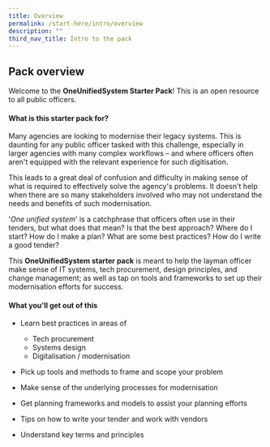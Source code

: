 ```yaml
---
title: Overview
permalink: /start-here/intro/overview
description: ""
third_nav_title: Intro to the pack
---
```

## Pack overview

Welcome to the **OneUnifiedSystem Starter Pack**! This is an open resource to all public officers.

#### What is this starter pack for?

Many agencies are looking to modernise their legacy systems. This is daunting for any public officer tasked with this challenge, especially in larger agencies with many complex workflows – and where officers often aren't equipped with the relevant experience for such digitisation.

This leads to a great deal of confusion and difficulty in making sense of what is required to effectively solve the agency's problems. It doesn't help when there are so many stakeholders involved who may not understand the needs and benefits of such modernisation.

'_One unified system_' is a catchphrase that officers often use in their tenders, but what does that mean? Is that the best approach? Where do I start? How do I make a plan? What are some best practices? How do I write a good tender?

This **OneUnifiedSystem starter pack** is meant to help the layman officer make sense of IT systems, tech procurement, design principles, and change management; as well as tap on tools and frameworks to set up their modernisation efforts for success.

#### What you'll get out of this

- Learn best practices in areas of 
	- Tech procurement 
	- Systems design
	- Digitalisation / modernisation


- Pick up tools and methods to frame and scope your problem


- Make sense of the underlying processes for modernisation


- Get planning frameworks and models to assist your planning efforts
- Tips on how to write your tender and work with vendors


- Understand key terms and principles